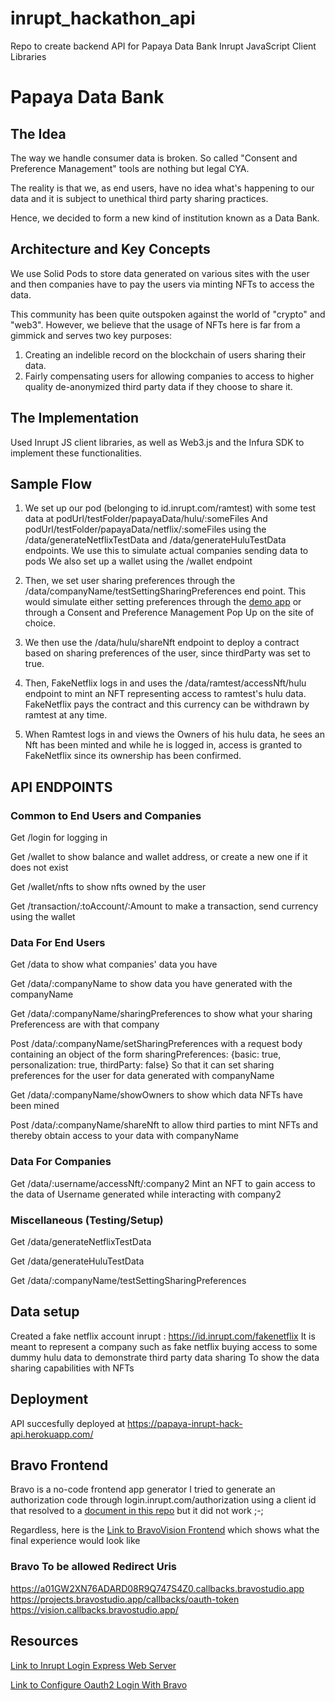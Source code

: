 # inrupt_hackathon_api

Repo to create backend API for Papaya Data Bank Inrupt JavaScript Client Libraries

# Papaya Data Bank

## The Idea

The way we handle consumer data is broken.
So called "Consent and Preference Management" tools are nothing but legal CYA.

The reality is that we, as end users, have no idea what's happening to our data and it is subject to unethical third party sharing practices.

Hence, we decided to form a new kind of institution known as a Data Bank.

## Architecture and Key Concepts

We use Solid Pods to store data generated on various sites with the user and then companies have to pay the users via minting NFTs to access the data. 

This community has been quite outspoken against the world of "crypto" and "web3". However, we believe that the usage of NFTs here is far from a gimmick and serves two key purposes:

1) Creating an indelible record on the blockchain of users sharing their data.
2) Fairly compensating users for allowing companies to access to higher quality de-anonymized third party data if they choose to share it.

## The Implementation

Used Inrupt JS client libraries, as well as Web3.js and the Infura SDK to implement these functionalities.

## Sample Flow

1) We set up our pod (belonging to id.inrupt.com/ramtest) with some test data at 
podUrl/testFolder/papayaData/hulu/:someFiles
And podUrl/testFolder/papayaData/netflix/:someFiles
using the /data/generateNetflixTestData and /data/generateHuluTestData endpoints.
We use this to simulate actual companies sending data to pods
We also set up a wallet using the /wallet endpoint

2) Then, we set user sharing preferences through the /data/companyName/testSettingSharingPreferences end point. This would simulate either setting preferences through the [demo app]() or through a Consent and Preference Management Pop Up on the site of choice.

3) We then use the /data/hulu/shareNft endpoint to deploy a contract based on sharing preferences of the user, since thirdParty was set to true.

4) Then, FakeNetflix logs in and uses the /data/ramtest/accessNft/hulu endpoint to mint an NFT representing access to ramtest's hulu data. FakeNetflix pays the contract and this currency can be withdrawn by ramtest at any time.

5) When Ramtest logs in and views the Owners of his hulu data, he sees an Nft has been minted and while he is logged in, access is granted to FakeNetflix since its ownership has been confirmed.


## API ENDPOINTS

### Common to End Users and Companies

Get /login for logging in

Get /wallet to show balance and wallet address, or create a new one if it does not exist

Get /wallet/nfts to show nfts owned by the user

Get /transaction/:toAccount/:Amount to make a transaction, send currency using the wallet

### Data For End Users

Get /data to show what companies' data you have

Get /data/:companyName to show data you have generated with the companyName

Get /data/:companyName/sharingPreferences to show what your sharing Preferencess are with that company

Post /data/:companyName/setSharingPreferences with a request body containing an object of the form
sharingPreferences: {basic: true, personalization: true, thirdParty: false}
So that it can set sharing preferences for the user for data generated with companyName

Get /data/:companyName/showOwners to show which data NFTs have been mined

Post /data/:companyName/shareNft to allow third parties to mint NFTs and thereby obtain access to your data with companyName

### Data For Companies

Get /data/:username/accessNft/:company2 Mint an NFT to gain access to the data of Username generated while interacting with company2

### Miscellaneous (Testing/Setup)

Get /data/generateNetflixTestData

Get /data/generateHuluTestData

Get /data/:companyName/testSettingSharingPreferences

## Data setup

Created a fake netflix account inrupt :  https://id.inrupt.com/fakenetflix
It is meant to represent a company such as fake netflix buying access to some dummy hulu data to demonstrate third party data sharing
To show the data sharing capabilities with NFTs

## Deployment

API succesfully deployed at https://papaya-inrupt-hack-api.herokuapp.com/

## Bravo Frontend

Bravo is a no-code frontend app generator
I tried to generate an authorization code through login.inrupt.com/authorization using a client id that resolved to a [document in this repo](https://raw.githubusercontent.com/papayaverse/inrupt_hackathon_api/main/bravoclientdoc.jsonld) but it did not work ;-;

Regardless, here is the
[Link to BravoVision Frontend](https://bravostudioapp.page.link/?link=https%3A%2F%2Fapps-service.bravostudio.app%2Fdevices%2Fapps%2F01GW2XN76ADARD08R9Q747S4Z0&ofl=https%3A%2F%2Fbravostudio.app%2Fdownload-bravo-vision&apn=com.appfoundry.previewer&ibi=com.codelesslabs.app)
which shows what the final experience would look like

### Bravo To be allowed Redirect Uris
https://a01GW2XN76ADARD08R9Q747S4Z0.callbacks.bravostudio.app 
https://projects.bravostudio.app/callbacks/oauth-token 
https://vision.callbacks.bravostudio.app/ 

## Resources

[Link to Inrupt Login Express Web Server](https://docs.inrupt.com/developer-tools/javascript/client-libraries/tutorial/authenticate-nodejs-web-server/#example)

[Link to Configure Oauth2 Login With Bravo](https://docs.bravostudio.app/integrations/user-authentication/oauth2)




